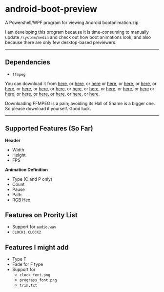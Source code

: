 # android-boot-preview
A Powershell/WPF program for viewing Android bootanimation.zip

I am developing this program because it is time-consuming to manually update `/system/media` and check out how boot animations look, and also because there are only few desktop-based previewers.

---
## Dependencies
- `ffmpeg`

You can download it from [here](https://tracker.debian.org/pkg/ffmpeg), or [here](https://www.deb-multimedia.org/), or [here](https://launchpad.net/ubuntu/+source/ffmpeg) or [here](https://rpmfusion.org/), or [here](https://johnvansickle.com/ffmpeg/), or [here](https://www.gyan.dev/ffmpeg/builds/), or [here](https://github.com/BtbN/FFmpeg-Builds/releases), or [here](https://evermeet.cx/ffmpeg/), or [here](https://evermeet.cx/ffmpeg/#sExtLib-ffmpeg), or [here](https://evermeet.cx/ffmpeg/#rExtLib-ffmpeg), or [here](https://sourceforge.net/projects/ffmpeg/), or [here](https://lame.buanzo.org/#lamewindl), or [here](https://sourceforge.net/projects/ffmpeg-windows-builds/), or [here](https://synocommunity.com/package/ffmpeg), or [here](https://github.com/FFmpeg/FFmpeg/releases) or [here](http://myffmpeg.com/download.html), or [here](https://ffbinaries.com/downloads), or [here](https://www.nuget.org/packages/FFmpeg.Win64.Static/), or [here](https://git.ffmpeg.org/ffmpeg.git), or [here](https://github.com/q3aql/ffmpeg-install), or [here](https://github.com/feixiao/ffmpeg).

Downloading FFMPEG is a pain; avoiding its Hall of Shame is a bigger one. So please download it yourself. Good luck.

---

## Supported Features (So Far)
**Header**
- Width
- Height
- FPS

**Animation Definition**
- Type (C and P only)
- Count
- Pause
- Path
- RGB Hex

## Features on Prority List
- Support for `audio.wav`
- `CLOCK1`, `CLOCK2`

## Features I might add
- Type F
- Fade for F type
- Support for
  - `clock_font.png`
  - `progress_font.png`
  - `trim.txt`
